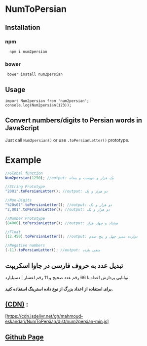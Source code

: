 # NumToPersian

## Installation

### npm
```
  npm i num2persian
```
### bower
```
 bower install num2persian
 ```
## Usage
 ```
 import Num2persian from 'num2persian';
 console.log(Num2persian(123));
 ```
## Convert numbers/digits to Persian words in JavaScript

Just call `Num2persian()` or use `.toPersianLetter()` prototype.

#  Example

```javascript
//Global function
Num2persian(1250); //output: یک هزار و دویست و پنجاه

//String Prototype
"2001".toPersianLetter(); //output: دو هزار و یک

//Non-Digits
"%20s01".toPersianLetter(); //output: دو هزار و یک
"2,001".toPersianLetter(); //output: دو هزار و یک

//Number Prototype
(84000).toPersianLetter(); //output: هشتاد و چهار هزار

//Float
(12.450).toPersianLetter(); //output: دوازده ممیز چهل و پنج صدم

//Negative numbers
(-11).toPersianLetter(); //output: منفی یازده

```

## تبدیل عدد به حروف فارسی در جاوا اسکریپت
توانایی پردازش اعداد تا 66 رقم عدد صحیح و 11 رقم اعشار | دسیلیارد

#### برای استفاده از اعداد بزرگ از نوع داده استرینگ استفاده کنید.

## [(CDN)](https://cdn.jsdelivr.net/gh/mahmoud-eskandari/NumToPersian/dist/num2persian-min.js) :
[https://cdn.jsdelivr.net/gh/mahmoud-eskandari/NumToPersian/dist/num2persian-min.js]

## [Github Page](https://mahmoud-eskandari.github.io/NumToPersian/)
